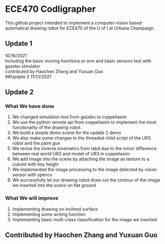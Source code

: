 # ECE470 Codligrapher
This github project intended to implement a computer-vision based automatical drawing robot for ECE470 of the U of I at Urbana Champaign.
## Update 1 
10/16/2021 <br />
Including the basic moving functions or arm and basic sensors test with gazebo simulator <br />
contributed by Haochen Zhang and Yuxuan Guo <br />
##Update 2
11/13/2021 <br />
## Update 2
### What We have done
1. We changed simulation tool from gazebo to coppeliasim <br />
2. We use the python remote api from coppeliasim to implement the most functionality of the drawing robot. <br />
3. We build a simple demo scene for the update 2 demo <br />
4. We also make some changes to the threaded child script of the UR3 robot and the paint gun <br />
5. We revise the inverse kinematics from lab4 due to the minor difference between real world UR3 and model of UR3 in coppeliasim <br />
6. We add image into the scene by attaching the image as texture to a cuboid with tiny height <br />
7. We implemented the image processing to the image detected by vision sensor with opencv <br />
8. We successfully let our drawing robot draw out the contour of the image we inserted into the scene on flat ground <br />
### What We will improve
1. Implementing drawing on inclined surface 
2. Implementing some writing function 
3. Implementing basic multi-class classification for the image we inserted 
## Contributed by Haochen Zhang and Yuxuan Guo <br />
